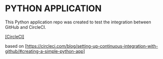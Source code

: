 # PYTHON APPLICATION

This Python application repo was created to test the integration between GitHub and CircleCI.


[[CircleCI]](https://app.circleci.com/pipelines/circleci/NN3haN6DRUTVDDQ1NfT74X/Hq2Jd8BwdxqZxR4qYnGzvm)

based on 
[https://circleci.com/blog/setting-up-continuous-integration-with-github/#creating-a-simple-python-app]


